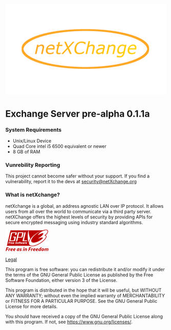 
![](netXchange.png)
# Exchange Server pre-alpha 0.1.1a

### System Requirements

 - Unix/Linux Device
 - Quad Core intel i5 6500 equivalent or newer
 - 8 GB of RAM

### Vunrebility Reporting

This project cannot become safer without your support. If you find a vulnerability,
report it to the devs at [security@netXchange.org](mailto:security@netXchange.org)

### What is netXchange?

netXchange is a global, an address agnostic LAN over IP protocol. It allows users from all over the world to communicate
via a third party server. netXChange offers the highest levels of security by providing APIs for 
secure encrypted messaging using industry standard algorithms.

![](gplv3.png)

[Legal](LICENSE.md)

This program is free software: you can redistribute it and/or modify it under the terms of the GNU General Public 
License as published by the Free Software Foundation, either version 3 of the License.

This program is distributed in the hope that it will be useful, but WITHOUT ANY WARRANTY; without even the implied 
warranty of MERCHANTABILITY or FITNESS FOR A PARTICULAR PURPOSE. See the GNU General Public License for more details.

You should have received a copy of the GNU General Public License along with this program. 
If not, see <https://www.gnu.org/licenses/>. 